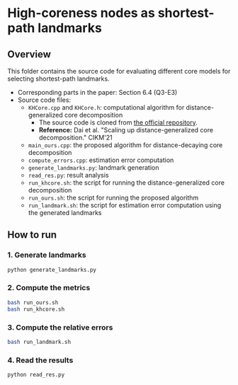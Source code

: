 # High-coreness nodes as shortest-path landmarks

## Overview

This folder contains the source code for evaluating different core models for selecting shortest-path landmarks.

- Corresponding parts in the paper: Section 6.4 (Q3-E3)
- Source code files:
  - `KHCore.cpp` and `KHCore.h`: computational algorithm for distance-generalized core decomposition
    - The source code is cloned from [the official repository](https://github.com/BITDataScience/khcore).
    - **Reference:** Dai et al. "Scaling up distance-generalized core decomposition." CIKM'21
  - `main_ours.cpp`: the proposed algorithm for distance-decaying core decomposition
  - `compute_errors.cpp`: estimation error computation
  - `generate_landmarks.py`: landmark generation
  - `read_res.py`: result analysis
  - `run_khcore.sh`: the script for running the distance-generalized core decomposition
  - `run_ours.sh`: the script for running the proposed algorithm
  - `run_landmark.sh`: the script for estimation error computation using the generated landmarks

## How to run

### 1. Generate landmarks

```bash
python generate_landmarks.py
```

### 2. Compute the metrics

```bash
bash run_ours.sh
bash run_khcore.sh
```

### 3. Compute the relative errors

```bash
bash run_landmark.sh
```

### 4. Read the results

```bash
python read_res.py
```
